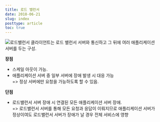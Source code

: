 ```yaml
---
title: 로드 밸런서
date: 2018-06-21
slug: index
posttype: article
toc: true
---
```


![로드밸런서](/docs/blog/architecture/loadbalancer/01.png)
클라이언트는 로드 밸런서 서버와 통신하고 그 뒤에 여러 애플리케이션 서버를 두는 구성.

**장점**

- 스케일 아웃이 가능.
- 애플리케이션 서버 중 일부 서버에 장애 발생 시 대응 가능
<br>=> 정상 서버에만 요청을 가능하도록 할 수 있음.

**단점**

- 로드밸런서 서버 장애 시 연결된 모든 애플리케이션 서버 장애.
<br>=> 로드밸런서 서버를 통해 모든 요청과 응답이 이뤄지므로 애플리케이션 서버가 정상이여도 로드밸런서 서버가 장애가 날 경우 전체 서비스에 영향
